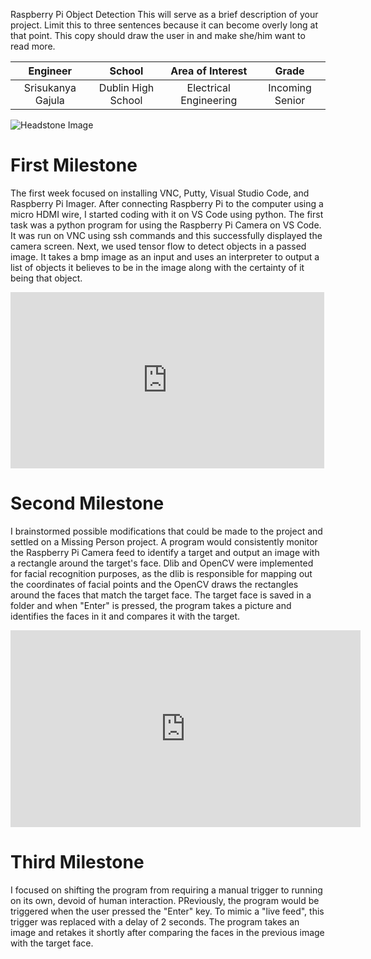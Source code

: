 ﻿Raspberry Pi Object Detection
This will serve as a brief description of your project. Limit this to three sentences because it can become overly long at that point. This copy should draw the user in and make she/him want to read more.

| **Engineer** | **School** | **Area of Interest** | **Grade** |
|:--:|:--:|:--:|:--:|
| Srisukanya Gajula | Dublin High School | Electrical Engineering | Incoming Senior

![Headstone Image](https://bluestampengineering.com/wp-content/uploads/2016/05/improve.jpg)
  



# First Milestone
  

The first week focused on installing VNC, Putty, Visual Studio Code, and Raspberry Pi Imager. After connecting Raspberry Pi to the computer using a micro HDMI wire, I started coding with it on VS Code using python. The first task was a python program for using the Raspberry Pi Camera on VS Code. It was run on VNC using ssh commands and this successfully displayed the camera screen. Next, we used tensor flow to detect objects in a passed image. It takes a bmp image as an input and uses an interpreter to output a list of objects it believes to be in the image along with the certainty of it being that object. 

<iframe width="502" height="282" src="https://www.youtube.com/embed/h1WzSu9p8jA" title="YouTube video player" frameborder="0" allow="accelerometer; autoplay; clipboard-write; encrypted-media; gyroscope; picture-in-picture" allowfullscreen></iframe>


# Second Milestone

I brainstormed possible modifications that could be made to the project and settled on a Missing Person project. A program would consistently monitor the Raspberry Pi Camera feed to identify a target and output an image with a rectangle around the target's face. Dlib and OpenCV were implemented for facial recognition purposes, as the dlib is responsible for mapping out the coordinates of facial points and the OpenCV draws the rectangles around the faces that match the target face. The target face is saved in a folder and when "Enter" is pressed, the program takes a picture and identifies the faces in it and compares it with the target. 

<iframe width="560" height="315" src="https://www.youtube.com/embed/F4LTIHj898g" title="YouTube video player" frameborder="0" allow="accelerometer; autoplay; clipboard-write; encrypted-media; gyroscope; picture-in-picture" allowfullscreen></iframe>


# Third Milestone

I focused on shifting the program from requiring a manual trigger to running on its own, devoid of human interaction. PReviously, the program would be triggered when the user pressed the "Enter" key. To mimic a "live feed", this trigger was replaced with a delay of 2 seconds. The program takes an image and retakes it shortly after comparing the faces in the previous image with the target face.

